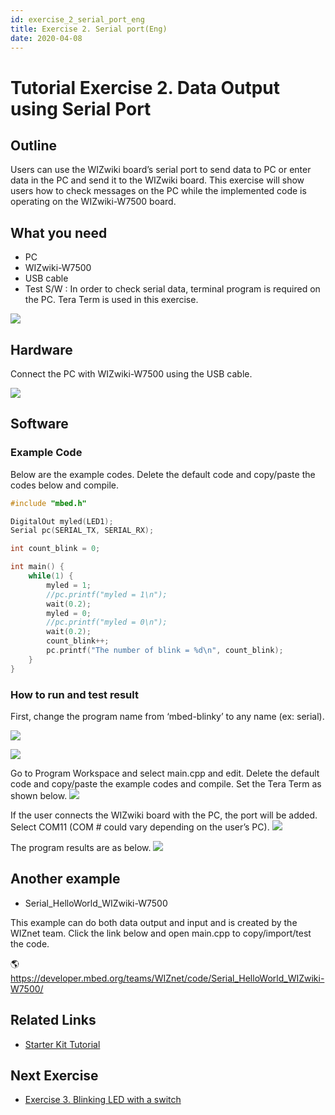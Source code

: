 ```yaml
---
id: exercise_2_serial_port_eng
title: Exercise 2. Serial port(Eng)
date: 2020-04-08
---
```


# Tutorial Exercise 2. Data Output using Serial Port

## Outline

Users can use the WIZwiki board’s serial port to send data to PC or
enter data in the PC and send it to the WIZwiki board. This exercise
will show users how to check messages on the PC while the implemented
code is operating on the WIZwiki-W7500 board.

## What you need

  - PC
  - WIZwiki-W7500
  - USB cable
  - Test S/W : In order to check serial data, terminal program is
    required on the PC. Tera Term is used in this exercise.

![](/document_framework/img/products/wizwiki_mbed_kit/kit_en/2_teraterm.png)

## Hardware

Connect the PC with WIZwiki-W7500 using the USB cable.

![](/document_framework/img/products/wizwiki_mbed_kit/kit_en/bd_usb_connected.jpg)

## Software

### Example Code

Below are the example codes. Delete the default code and copy/paste the
codes below and compile.

``` c
#include "mbed.h"

DigitalOut myled(LED1);
Serial pc(SERIAL_TX, SERIAL_RX);

int count_blink = 0;

int main() {
    while(1) {
        myled = 1;
        //pc.printf("myled = 1\n");
        wait(0.2);
        myled = 0;
        //pc.printf("myled = 0\n");
        wait(0.2);
        count_blink++;
        pc.printf("The number of blink = %d\n", count_blink);
    }
}
```
### How to run and test result

First, change the program name from ‘mbed-blinky’ to any name (ex:
serial).

![](/document_framework/img/products/wizwiki_mbed_kit/kit_en/2a.png)

![](/document_framework/img/products/wizwiki_mbed_kit/kit_en/2b.png)

Go to Program Workspace and select main.cpp and edit. Delete the default
code and copy/paste the example codes and compile. Set the Tera Term as
shown below. ![](/document_framework/img/products/wizwiki_mbed_kit/kit_en/2c.png)

If the user connects the WIZwiki board with the PC, the port will be
added. Select COM11 (COM \# could vary depending on the user’s PC).
![](/document_framework/img/products/wizwiki_mbed_kit/kit_en/2d.png)

The program results are as below.
![](/document_framework/img/products/wizwiki_mbed_kit/kit_en/2e.png)

## Another example

  - Serial\_HelloWorld\_WIZwiki-W7500

This example can do both data output and input and is created by the
WIZnet team. Click the link below and open main.cpp to copy/import/test
the code.

🌎<https://developer.mbed.org/teams/WIZnet/code/Serial_HelloWorld_WIZwiki-W7500/>

## Related Links

   * [Starter Kit Tutorial](Tutorial(Eng).md)

## Next Exercise

   * [Exercise 3. Blinking LED with a switch](Exercise_3._Switch(Eng).md)

